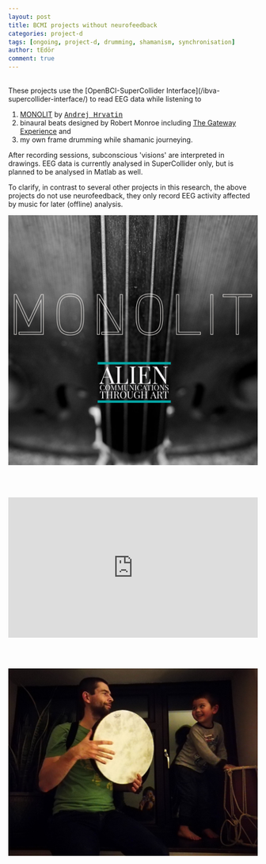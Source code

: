 ```yaml
---
layout: post
title: BCMI projects without neurofeedback
categories: project-d
tags: [ongoing, project-d, drumming, shamanism, synchronisation]
author: tEdör
comment: true
---
```

<!--
add frame drumming photo
-->

<br>
These projects use the [OpenBCI-SuperCollider Interface](/ibva-supercollider-interface/) to read EEG data while listening to

1. [MONOLIT](https://nimetu.bandcamp.com/album/monolit) by [<kbd>Andrej Hrvatin</kbd>](https://nimetu.org/)
2. binaural beats designed by Robert Monroe including [The Gateway Experience](https://www.thegatewayexperience.com/wave-i-discovery-3-cd-set/) and
3. my own frame drumming while shamanic journeying.

After recording sessions, subconscious 'visions' are interpreted in drawings. EEG data is currently analysed in SuperCollider only, but is planned to be analysed in Matlab as well.

To clarify, in contrast to several other projects in this research, the above projects do not use neurofeedback, they only record EEG activity affected by music for later (offline) analysis.

![](../assets/img/20180601-monolit-andrej.jpg)

<br><br>

<div style="left: 0; width: 100%; height: 0; position: relative; padding-bottom: 56.2493%;"><iframe src="https://www.youtube.com/embed/wZZHXtzuJ9c?rel=0&amp;showinfo=0" style="border: 0; top: 0; left: 0; width: 100%; height: 100%; position: absolute;" allowfullscreen scrolling="no"></iframe></div>

<br><br>

![](../assets/img/2019-03-13-blue-forest-drumming-with-lucas.jpg)
